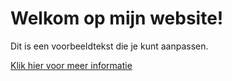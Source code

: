 <!DOCTYPE html>
<html lang="nl">
<head>
    <meta charset="UTF-8">
    <meta name="viewport" content="width=device-width, initial-scale=1.0">
    <link rel="stylesheet" href="styles.css">
    <link rel="icon" href="icoon.png" type="image/png"> <!-- Voeg hier je icoon toe -->
    <title>Mijn Persoonlijke Website</title>
</head>
<body>
    <div class="container">
        <h1 id="titel">Welkom op mijn website!</h1>
        <p id="beschrijving">Dit is een voorbeeldtekst die je kunt aanpassen.</p>
        <a href="#" class="link">Klik hier voor meer informatie</a>
    </div>
</body>
</html>
